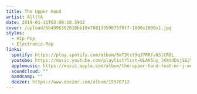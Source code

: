 ```yaml
---
title: The Upper Hand
artist: AllttA
date: 2019-01-11T02:09:10.591Z
cover: /upload/6b4996362018bb10e78813359075f0f7-1000x1000x1.jpg
styles:
  - Hip-Pop
  - Electronic-Rap
links:
  spotify: https://play.spotify.com/album/6mT3tct9qJ7RRfvN5lCRDL
  youtube: https://music.youtube.com/playlist?list=OLAK5uy_lK8VdDxjSS2YqBpRhpMnPySNbfczJjhqs
  applemusic: https://music.apple.com/album/the-upper-hand-feat-mr-j-medeiros-20syl/1186858969
  soundcloud: ""
  bandcamp: ""
  deezer: https://www.deezer.com/album/15570712
---
```

